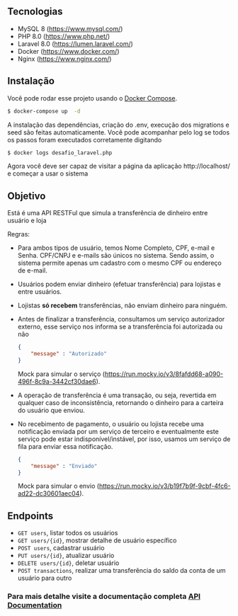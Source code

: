## Tecnologias
- MySQL 8 (https://www.mysql.com/)
- PHP 8.0 (https://www.php.net/)
- Laravel 8.0 (https://lumen.laravel.com/)
- Docker (https://www.docker.com/)
- Nginx (https://www.nginx.com/)

## Instalação
Você pode rodar esse projeto usando o [Docker Compose](https://docs.docker.com/compose/install/).
```sh
$ docker-compose up  -d
```
A instalação das dependências, criação do .env, execução dos migrations e seed são feitas automaticamente. Você pode acompanhar pelo log se todos os passos foram executados corretamente digitando 

```sh
$ docker logs desafio_laravel.php
```

Agora você deve ser capaz de visitar a página da aplicação http://localhost/ e começar a usar o sistema

## Objetivo

Está é uma API RESTFul que simula a transferência de dinheiro entre usuário e loja

Regras:

- Para ambos tipos de usuário, temos Nome Completo, CPF, e-mail e Senha. CPF/CNPJ e e-mails são únicos no sistema. Sendo assim, o sistema permite apenas um cadastro com o mesmo CPF ou endereço de e-mail.

- Usuários podem enviar dinheiro (efetuar transferência) para lojistas e entre usuários. 

- Lojistas **só recebem** transferências, não enviam dinheiro para ninguém.

- Antes de finalizar a transferência, consultamos um serviço autorizador externo, esse serviço nos informa se a transferência foi autorizada ou não
    ```json
    {
        "message" : "Autorizado"
    }
    ```
    Mock para simular o serviço (https://run.mocky.io/v3/8fafdd68-a090-496f-8c9a-3442cf30dae6).

- A operação de transferência é uma transação, ou seja, revertida em qualquer caso de inconsistência, retornando o dinheiro para a carteira do usuário que enviou. 

- No recebimento de pagamento, o usuário ou lojista recebe uma notificação enviada por um serviço de terceiro e eventualmente este serviço pode estar indisponível/instável, por isso, usamos um serviço de fila para enviar essa notificação. 
    ```json
    {
        "message" : "Enviado"
    }
    ```
    Mock para simular o envio (https://run.mocky.io/v3/b19f7b9f-9cbf-4fc6-ad22-dc30601aec04). 

## Endpoints
- `GET users`, listar todos os usuários
- `GET users/{id}`, mostrar detalhe de usuário específico
- `POST users`, cadastrar usuário
- `PUT users/{id}`, atualizar usuário
- `DELETE users/{id}`, deletar usuário
- `POST transactions`, realizar uma transferência do saldo da conta de um usuário para outro
 
### Para mais detalhe visite a documentação completa [API Documentation](https://github.com/cmparrela/user-transaction-laravel-api/wiki/API-Documentation)